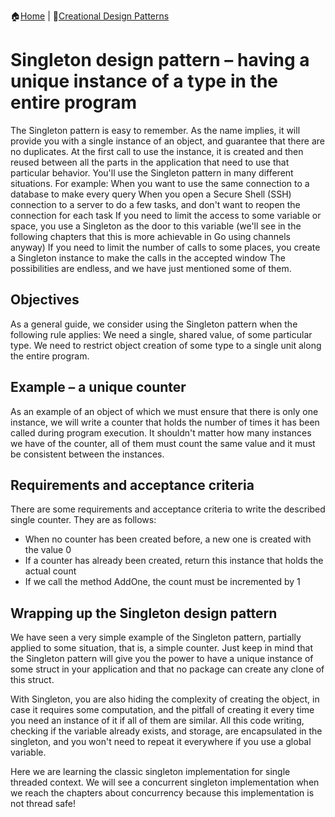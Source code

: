:house:[Home](https://github.com/DevilsTear/go-design-patterns/ "Table of Contents") | :file_folder:[Creational Design Patterns](https://github.com/DevilsTear/go-design-patterns/gang-of-four/creational/ "Creational Design Patterns Table of Contents")
# Singleton design pattern – having a unique instance of a type in the entire program
The Singleton pattern is easy to remember. As the name implies, it will provide you with a single instance of an object, and guarantee that there are no duplicates. At the first call to use the instance, it is created and then reused between all the parts in the application that need to use that particular behavior. You'll use the Singleton pattern in many different situations. For example: When you want to use the same connection to a database to make every query When you open a Secure Shell (SSH) connection to a server to do a few tasks, and don't want to reopen the connection for each task If you need to limit the access to some variable or space, you use a Singleton as the door to this variable (we'll see in the following chapters that this is more achievable in Go using channels anyway) If you need to limit the number of calls to some places, you create a Singleton instance to make the calls in the accepted window The possibilities are endless, and we have just mentioned some of them.
## Objectives
As a general guide, we consider using the Singleton pattern when the following rule applies: We need a single, shared value, of some particular type. We need to restrict object creation of some type to a single unit along the entire program.
## Example – a unique counter
As an example of an object of which we must ensure that there is only one instance, we will write a counter that holds the number of times it has been called during program execution. It shouldn't matter how many instances we have of the counter, all of them must count the same value and it must be consistent between the instances.
## Requirements and acceptance criteria
There are some requirements and acceptance criteria to write the described single counter. They are as follows:
- When no counter has been created before, a new one is created with the value 0
- If a counter has already been created, return this instance that holds the actual count
- If we call the method AddOne, the count must be incremented by 1 

## Wrapping up the Singleton design pattern
We have seen a very simple example of the Singleton pattern, partially applied to some
situation, that is, a simple counter. Just keep in mind that the Singleton pattern will give
you the power to have a unique instance of some struct in your application and that no
package can create any clone of this struct.

With Singleton, you are also hiding the complexity of creating the object, in case it requires
some computation, and the pitfall of creating it every time you need an instance of it if all of
them are similar. All this code writing, checking if the variable already exists, and storage,
are encapsulated in the singleton, and you won't need to repeat it everywhere if you use a
global variable.

Here we are learning the classic singleton implementation for single threaded context. We
will see a concurrent singleton implementation when we reach the chapters about
concurrency because this implementation is not thread safe!
